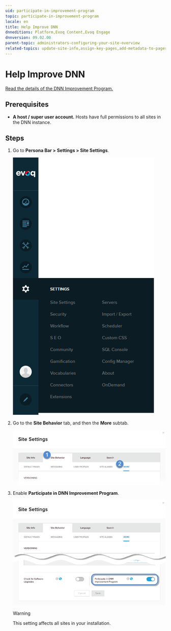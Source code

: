 ```yaml
---
uid: participate-in-improvement-program
topic: participate-in-improvement-program
locale: en
title: Help Improve DNN
dnneditions: Platform,Evoq Content,Evoq Engage
dnnversion: 09.02.00
parent-topic: administrators-configuring-your-site-overview
related-topics: update-site-info,assign-key-pages,add-metadata-to-pages,configure-messaging,access-web-config,configure-check-for-new-version,configure-html-editor,page-file-versioning,administrators-extensions-overview,administrators-connectors-overview,administrators-workflows-overview,administrators-search-overview,administrators-vocabularies-overview
---
```


# Help Improve DNN

[Read the details of the DNN Improvement Program.](https://www.dnnsoftware.com/dnn-improvement-program)

## Prerequisites

*   **A host / super user account.** Hosts have full permissions to all sites in the DNN instance.

## Steps

1.  Go to **Persona Bar \> Settings \> Site Settings**.

    ![Persona Bar > Settings > Site Settings](/images/scr-pbar-host-Settings-E91.png)

2.  Go to the **Site Behavior** tab, and then the **More** subtab.

    ![Site Behavior > More](/images/scr-pbtabs-host-Settings-SiteSettings-SiteBehavior-More-E90.png)

3.  Enable **Participate in DNN Improvement Program**.



    ![Site Settings > Site Behavior > More — Participate in DNN Improvement Program](/images/scr-SiteSettings-SiteBehavior-More-ImprovementProg.png)



    > [!Warning]
    > This setting affects all sites in your installation.
